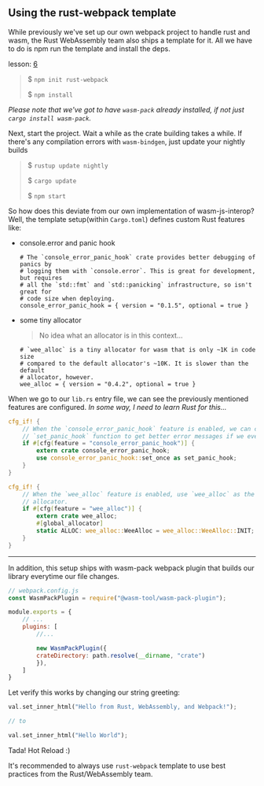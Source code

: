 ## Using the rust-webpack template ##

While previously we've set up our own webpack project to handle rust and wasm, the Rust WebAssembly team also ships a template for it. All we have to do is npm run the template and install the deps.

lesson: [6](https://egghead.io/lessons/webpack-create-a-new-rust-webpack-project-using-the-rust-webpack-template)

> $ `npm init rust-webpack`
>
> $ `npm install`

_Please note that we've got to have `wasm-pack` already installed, if not just `cargo install wasm-pack`._

Next, start the project. Wait a while as the crate building takes a while. If there's any compilation errors with `wasm-bindgen`, just update your nightly builds

> $ `rustup update nightly`
> 
> $ `cargo update`
>
> $ `npm start`

So how does this deviate from our own implementation of wasm-js-interop? Well, the template setup(within `Cargo.toml`) defines custom Rust features like:

* console.error and panic hook
    ```
    # The `console_error_panic_hook` crate provides better debugging of panics by
    # logging them with `console.error`. This is great for development, but requires
    # all the `std::fmt` and `std::panicking` infrastructure, so isn't great for
    # code size when deploying.
    console_error_panic_hook = { version = "0.1.5", optional = true }
    ```
* some tiny allocator

    > No idea what an allocator is in this context...

    ```
    # `wee_alloc` is a tiny allocator for wasm that is only ~1K in code size
    # compared to the default allocator's ~10K. It is slower than the default
    # allocator, however.
    wee_alloc = { version = "0.4.2", optional = true }
    ```

When we go to our `lib.rs` entry file, we can see the previously mentioned features are configured. _In some way, I need to learn Rust for this..._

```rust
cfg_if! {
    // When the `console_error_panic_hook` feature is enabled, we can call the
    // `set_panic_hook` function to get better error messages if we ever panic.
    if #[cfg(feature = "console_error_panic_hook")] {
        extern crate console_error_panic_hook;
        use console_error_panic_hook::set_once as set_panic_hook;
    }
}

cfg_if! {
    // When the `wee_alloc` feature is enabled, use `wee_alloc` as the global
    // allocator.
    if #[cfg(feature = "wee_alloc")] {
        extern crate wee_alloc;
        #[global_allocator]
        static ALLOC: wee_alloc::WeeAlloc = wee_alloc::WeeAlloc::INIT;
    }
}
```

---

In addition, this setup ships with wasm-pack webpack plugin that builds our library everytime our file changes.

```js
// webpack.config.js
const WasmPackPlugin = require("@wasm-tool/wasm-pack-plugin");

module.exports = {
    // ...
    plugins: [
        //...

        new WasmPackPlugin({
        crateDirectory: path.resolve(__dirname, "crate")
        }),
    ]
}
```

Let verify this works by changing our string greeting:

```rust
val.set_inner_html("Hello from Rust, WebAssembly, and Webpack!");

// to 

val.set_inner_html("Hello World");
```

Tada! Hot Reload :)

It's recommended to always use `rust-webpack` template to use best practices from the Rust/WebAssembly team.